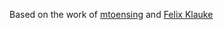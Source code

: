 Based on the work of [mtoensing](https://github.com/mtoensing/Docker-Minecraft-PaperMC-Server/commits?author=mtoensing) and [Felix Klauke](https://github.com/FelixKlauke/paperspigot-docker)